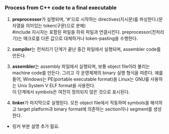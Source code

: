 ### Process from C++ code to a final executable

1. **preprocessor**가 실행되며, '#'으로 시작하는 directives(지시문)를 파싱한다.(문자열을 의미있는 token(구문)으로 분해)  
  #include 지시자는 포함된 파일을 하위 파일과 연결시킨다. preprocessor(전처리기)는 매크로를 다른 값으로 대체하거나 token-pasting을 수행한다.  
  
2. **compiler**는 전처리기 단계가 끝난 중간 파일에서 실행되며, assembler code를 만든다.

3. **assembler**는 assembly 파일에서 실행되며, 보통 object file이라 불리는 machine code를 만든다. 그리고 각 운영체제의 binary 실행 형식을 따른다.
예를 들어, Windows는 PE(portable executable format)을 Linux는 GNU를 사용하는 Unix System V ELF format을 사용한다.  
이 단계에서 symbols은 여전히 정의되지 않은 것으로 표시된다.

4. **linker**가 마지막으로 실행된다. 모든 object file에서 작동하며 symbols을 해석하고 target platform과 binary format에 의존하는 section이나 segment를 생성한다. 

* 링커 부분 설명 추가 필요.

